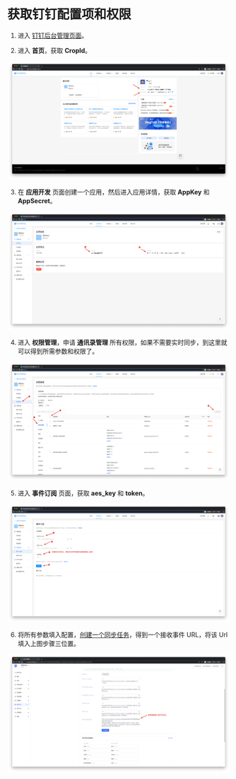 # 获取钉钉配置项和权限

<LastUpdated/>

1. 进入 [钉钉后台管理页面](https://open-dev.dingtalk.com/#/)。

2. 进入 **首页**，获取 **CropId**。

![](../../images/ding-1.png)

3. 在 **应用开发** 页面创建一个应用，然后进入应用详情，获取 **AppKey** 和 **AppSecret**。

![](../../images/ding-2.png)

4. 进入 **权限管理**，申请 **通讯录管理** 所有权限，如果不需要实时同步，到这里就可以得到所需参数和权限了。

![](../../images/ding-3.png)

5. 进入 **事件订阅** 页面，获取 **aes_key** 和 **token**。

![](../../images/ding-4.png)

6. 将所有参数填入配置，[创建一个同步任务](/guides/sync-new/create-sync-new/README.md)，得到一个接收事件 URL，将该 Url 填入上图步骤三位置。

![](../../images/ding-5.png)
